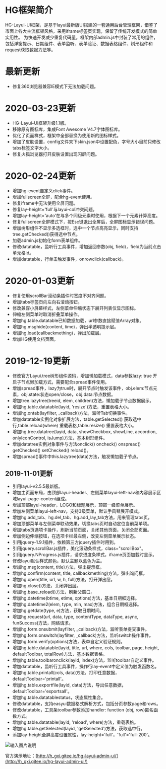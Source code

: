 # HG框架简介
HG-Layui-UI框架，是基于layui最新版UI搭建的一套通用后台管理框架，借鉴了市面上各大主流框架风格，采用iframe标签页实现，保留了传统开发模式的简单实用性。
为快速开发减少重复代码量，框架内部admin.js中封装了常用的组件，包括弹窗提示、日期组件、表单监听、表单验证、数据表格组件、树形组件和request获取数据方法等。

# 最新更新
* 修复360浏览器兼容IE模式下无法加载问题。

# 2020-03-23更新
* HG-Layui-UI框架升级1.1版。
* 移除原有图标库，集成Font Awesome V4.7字体图标库。
* 优化了页面样式，框架中全部替换为使用新的图标样式。
* 增加了皮肤设置，config文件夹下skin.json中设置配色，字号大小目前只修改tabs标签文字大小。
* 修复火狐浏览器打开皮肤设置出现闪屏问题。

# 2020-02-24更新
* 增加hg-event自定义click事件。
* 增加fullscreen全屏，配合hg-event使用。
* 修复iframe中无法使用全屏问题。
* 修复lay-height='full'与layui-col冲突问题。
* 增加lay-height='auto'在与多个同级元素时使用，根据下一个元素计算高度。
* 修复fullscreen全屏模式下，按Esc键退出全屏后，全屏图标显示错误问题。
* 增加树形组件不显示多选框时，选中一个节点高亮显示，同时支持tree.getChecked()获得选中节点。
* 加载admin.js初始化form表单组件。
* 修改datatable，监听行工具事件，增加返回参数(obj, field)，field为当前点击单元格id。
* 增加datatable，行单击触发事件，onrowclick(callback)。

# 2020-01-03更新
* 修复使用scrollBar滚动条插件时宽度不对齐问题。
* 增加tabs标签页向左向右滚动按钮。
* 修改兼容小屏幕样式，左侧菜单伸缩状态下展开列表仅显示图标。
* 伸缩左侧菜单时取消折叠菜单操作。
* 增加hg.table.datatable已知数据加载，url参数直接赋值Array对象。
* 增加hg.msghide(content, time)，弹出半透明提示层。
* 增加hg.load(callbackmething)，弹出加载层。
* 增加HG使用文档页面。

# 2019-12-19更新
* 修改官方Layui.tree树形组件源码，增加懒加载模式，data参数lazy: true 开启子节点懒加载方式，需要配合spread事件使用。
* 增加spread事件，lazy为true时，展开节点时触发该事件，obj.elem:节点元素，obj.state:状态open/close，obj.data:节点数据。
* 增加tree.lazytree(treeid, elem, children)方法，懒加载子节点数据展示。
* 增加hg.table.datatable(layid, 'resize')方法，重置表格大小。
* 增加hg.ontab(layfilter, _callback)方法，监听Tab切换事件。
* 增加datatable实例化对象扩展方法，table.getSelected() 获取选中行,table.reload(where) 重载表格,table.resize() 重置表格大小。
* 增加hg.tree.datatree(layid, data, showCheckbox, showLine, accordion, onlyIconControl, isJump)方法，基本树形组件。
* 增加datatree实例对象事件与方法onclick() oncheck() onspread() getChecked() setChecked() reload()。
* 增加spread()事件中this.lazytree(data)方法，触发懒加载子节点。


## 2019-11-01更新
* 引用layui-v2.5.5最新版。
* 增加主页面布局，由顶部layui-header、左侧菜单layui-left-nav和内容展示区域layui-page-content组成。
* 增加顶部layui-header，LOGO和标题展示，顶部一级菜单展示。
* 增加左侧菜单layui-left-nav，支持3级菜单，默认手风琴展开模式。
* 增加hg.add_tab、hg.del_tab、hg.add_lay_tab方法，用来管理tabs页。
* 增加顶部菜单与左侧菜单联动效果，切换tabs页时自动定位当前菜单项。
* 增加tabs页选项卡操作，刷新当前页面，关闭其他页面，关闭全部页面。
* 增加侧边伸缩按钮，在选项卡栏最左侧，改变左侧菜单展示状态。
* 引用jquery-1.9.1插件，依赖第三方jquery插件时用到。
* 引用jquery.scrollBar.js插件，美化滚动条样式，class="scrollBox"。
* 引用jquery.NProgress.js插件，请求进度条样式，iframe页面加载时显示。
* 修改layui默认样式颜色，默认主题以蓝色为主。
* 增加hg.msg(content, title)方法，弹出提示框。
* 增加hg.confirm(content, title, callbackmething)方法，弹出询问框。
* 增加hg.open(title, url, w, h, full)方法，打开弹出层。
* 增加hg.close()方法，关闭弹出层。
* 增加hg.base_reload()方法，刷新父窗口。
* 增加hg.datetime(btime, etime, options)方法，基本日期框选择。
* 增加hg.datetime2(elem, type, min, max)方法，组合日期框选择。
* 增加hg.getdate(type, e)方法，获取日期时间。
* 增加hg.request(url, data, type, contentType, dataType, async, funSuccess)方法，网络请求。
* 增加hg.form.onsubmit(layfilter, _callback)方法，监听表单提交事件。
* 增加hg.form.onswitch(layfilter, _callback)方法，监听switch操作事件。
* 增加hg.form.verify(options)方法，表单自定义验证规则。
* 增加hg.table.datatable(layid, title, url, where, cols, toolbar, page, height, defaultToolbar, totalRow)方法，基本数据表格。
* 增加hg.table.toolbaronclick(layid, index)方法，监听toolbar自定义事件。
* 增加datatable，监听行工具事件，操作行lay-event中定义值为触发函数名。
* 增加hg.table.printall(cols, data)方法，打印任意数据，defaultToolbar='printall'。
* 增加hg.table.exportfile(layid, data)方法，导出任意数据，defaultToolbar='exportsall'。
* 增加hg.table.datatablestatus，状态属性集合。
* 修改datatable，支持easyui数据格式解析方式，包括分页参数page和rows。
* 修改datatable，工具条toolbar参数添加handler: function (obj, row)匿名函数方式。
* 增加hg.table.datatable(layid, 'reload', where)方法，重载表格。
* 增加hg.table.getSelected(layid, 'getSelected')方法，获取选中行。
* 添加lay-height全屏高度设置属性，lay-height='full'，'full'='full-200'。

![输入图片说明](https://images.gitee.com/uploads/images/2019/1207/203434_c07033c1_1282578.png "主页面展示")

官方演示地址：[http://h_gxi.gitee.io/hg-layui-admin-ui/](http://h_gxi.gitee.io/hg-layui-admin-ui/)